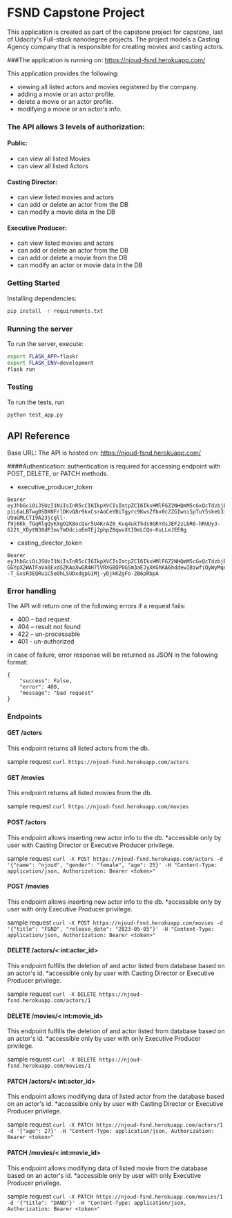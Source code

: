 # FSND Capstone Project
This application is created as part of the capstone project for capstone, last of Udacity's Full-stack nanodegree projects.
The project models a Casting Agency company that is responsible for creating movies and casting actors.

###The application is running on: https://njoud-fsnd.herokuapp.com/

This application provides the following:
- viewing all listed actors and movies registered by the company.
- adding a movie or an actor profile.
- delete a movie or an actor profile.
- modifying a movie or an actor's info.

### The API allows 3 levels of authorization: 

#### Public: 
- can view all listed Movies
- can view all listed Actors

#### Casting Director:
- can view listed movies and actors
- can add or delete an actor from the DB
- can modify a movie data in the DB

#### Executive Producer:
- can view listed movies and actors
- can add or delete an actor from the DB 
- can add or delete a movie from the DB 
- can modify an actor or movie data in the DB

### Getting Started
Installing dependencies:

```bash
pip install -r requirements.txt
```

### Running the server

To run the server, execute:

```bash
export FLASK_APP=flaskr
export FLASK_ENV=development
flask run
```
### Testing
To run the tests, run
```
python test_app.py
```

## API Reference
Base URL: The API is hosted on: https://njoud-fsnd.herokuapp.com/

####Authentication: 
authentication is required for accessing endpoint with POST, DELETE, or PATCH methods.
- executive_producer_token
```
Bearer eyJhbGciOiJSUzI1NiIsInR5cCI6IkpXVCIsImtpZCI6IkxHMlFGZ2NHQmM5cGxQcTdzbjBpWSJ9.eyJpc3MiOiJodHRwczovL2ZzbmQtbmpvdWQudXMuYXV0aDAuY29tLyIsInN1YiI6ImF1dGgwfDYwMDVkZGY3ZDkzZmRkMDA2ZmFjY2U3OCIsImF1ZCI6ImFnZW5jeSIsImlhdCI6MTYxNDA5MzExNiwiZXhwIjoxNjE0MTc5NDE2LCJhenAiOiI5Sng3b2E1cXRSbDdEUm12NnV4eHUyN2RBUGIxVEJkeCIsInNjb3BlIjoiIiwicGVybWlzc2lvbnMiOlsiZGVsZXRlOmFjdG9yIiwiZGVsZXRlOm1vdmllIiwicGF0Y2g6YWN0b3IiLCJwYXRjaDptb3ZpZSIsInBvc3Q6YWN0b3IiLCJwb3N0Om1vdmllIl19.IK1uqbhoiG5pMEaPtsH8fg37wCkeIWa5Fn0OJszIZanOgW-piL6aLBTwg0SDXNFrlDKvQ8r9kxCsrAoCeYBiTgyrc9KwsZfbx0cZZGIwniSpTuY5skeb3iXm8lvJJ_cC49KflVJSs4y_AN9lAEtMZ_3lUBnDesMlXRmFrxyHYVMB29rAXe53065zEQjuKaLh5lF-U9aGMLCTI9A23jcgll-f9j6Kk_fGqRlgQyKXgO2K8ocQur5U4KrAZ0_Kvq4ukT5ds9GRYdsJEF2zLbR6-hRUUy3-622t_XDytN38dPJmv7mOdcioEmTEj2phpZ8qwvXtI0eLCQn-KvLLeJEE0g
```
- casting_director_token
```
Bearer eyJhbGciOiJSUzI1NiIsInR5cCI6IkpXVCIsImtpZCI6IkxHMlFGZ2NHQmM5cGxQcTdzbjBpWSJ9.eyJpc3MiOiJodHRwczovL2ZzbmQtbmpvdWQudXMuYXV0aDAuY29tLyIsInN1YiI6ImF1dGgwfDYwMDVkZjYwMzIyNWY5MDA3N2NmZmQyZSIsImF1ZCI6ImFnZW5jeSIsImlhdCI6MTYxNDA5MzI0MCwiZXhwIjoxNjE0MTc5NTQwLCJhenAiOiI5Sng3b2E1cXRSbDdEUm12NnV4eHUyN2RBUGIxVEJkeCIsInNjb3BlIjoiIiwicGVybWlzc2lvbnMiOlsiZGVsZXRlOmFjdG9yIiwicGF0Y2g6YWN0b3IiLCJwYXRjaDptb3ZpZSIsInBvc3Q6YWN0b3IiXX0.dt5bM67Rk6JaE8apiUKmKpmAfBhCu5H_SpzsjV08hT08kSnzVeTNrHACssjCaVckXg3YdUuUuMSEjztGpKXLpbMlNCzadmO3U1Tex8pZQI4ZgplNFRJ01opugH5u8JToJ-GGYpX2WATFaVn8ExdSZKAoXwGR4H7lVRXGBOP0GSm3aEJyXKGhKA6hddewIBiwfiOyWyMqnsawZ6O4l8IOFWht8DyGiDWmIkxZXi73wOVxeXpVSpGWaJ07swHYDiUjI97ByLaOtknVv7rcqmCXvhuC8hFLbDAP5P5g--T_GxsR3EQRu1C5eOhLSUDxdgpG1Mj-yDjkKZgFo-2B6pRbpA
```

### Error handling
The API will return one of the following errors if a request fails:

- 400 – bad request
- 404 – result not found
- 422 – un-processable
- 401 - un-authorized

in case of failure, error response will be returned as JSON in the following format:
```
{
    "success": False,
    "error": 400,
    "message": "bad request"
}
```
### Endpoints
#### GET /actors
This endpoint returns all listed actors from the db.

sample request ```curl https://njoud-fsnd.herokuapp.com/actors```

#### GET /movies
This endpoint returns all listed movies from the db.

sample request ```curl https://njoud-fsnd.herokuapp.com/movies```

#### POST /actors
This endpoint allows inserting new actor info to the db. 
*accessible only by user with Casting Director or Executive Producer privilege.

sample request ```curl -X POST https://njoud-fsnd.herokuapp.com/actors -d '{"name": "njoud", "gender": "female", "age": 25}' -H "Content-Type: application/json, Authorization: Bearer <token>"```

#### POST /movies
This endpoint allows inserting new actor info to the db. 
*accessible only by user with only Executive Producer privilege.

sample request ```curl -X POST https://njoud-fsnd.herokuapp.com/movies -d '{"title": "FSND", "release_date": "2023-05-05"}' -H "Content-Type: application/json, Authorization: Bearer <token>"```

#### DELETE /actors/< int:actor_id>
This endpoint fulfills the deletion of and actor listed from database based on an actor's id.
*accessible only by user with Casting Director or Executive Producer privilege.

sample request ```curl -X DELETE https://njoud-fsnd.herokuapp.com/actors/1```

#### DELETE /movies/< int:movie_id>
This endpoint fulfills the deletion of and actor listed from database based on an actor's id.
*accessible only by user with only Executive Producer privilege.

sample request ```curl -X DELETE https://njoud-fsnd.herokuapp.com/movies/1```

#### PATCH /actors/< int:actor_id>
This endpoint allows modifying data of listed actor from the database based on an actor's id.
*accessible only by user with Casting Director or Executive Producer privilege.

sample request ```curl -X PATCH https://njoud-fsnd.herokuapp.com/actors/1 -d '{"age": 27}' -H "Content-Type: application/json, Authorization: Bearer <token>"```

#### PATCH /movies/< int:movie_id>
This endpoint allows modifying data of listed movie from the database based on an actor's id.
*accessible only by user with only Executive Producer privilege.

sample request ```curl -X PATCH https://njoud-fsnd.herokuapp.com/movies/1 -d '{"title": "DAND"}' -H "Content-Type: application/json, Authorization: Bearer <token>"```
